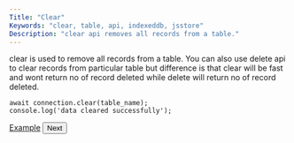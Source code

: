```yaml
---
Title: "Clear"
Keywords: "clear, table, api, indexeddb, jsstore"
Description: "clear api removes all records from a table."
---
```


clear is used to remove all records from a table. You can also use delete api to clear records from particular table but difference is that clear will be fast and wont return no of record deleted while delete will return no of record deleted.

```
await connection.clear(table_name);
console.log('data cleared successfully');
```

<p class="margin-top-40px center-align">
    <a class="btn info" target="_blank" href="https://ujjwalguptaofficial.github.io/idbstudio/?db=Demo&query=clear(%22Suppliers%22)%3B">Example</a>
    <button class="btn info btnNext">Next</button>
</p>